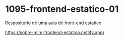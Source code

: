 # 1095-frontend-estatico-01
Respositorio de uma aula de front-end estatico

https://sobre-mim-frontend-estatico.netlify.app/
